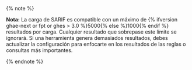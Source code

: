 {% note %}

**Nota:** La carga de SARIF es compatible con un máximo de {% ifversion ghae-next or fpt or ghes > 3.0 %}5000{% else %}1000{% endif %} resultados por carga. Cualquier resultado que sobrepase este límite se ignorará. Si una herramienta genera demasiados resultados, debes actualizar la configuración para enfocarte en los resultados de las reglas o consultas más importantes.

{% endnote %}
